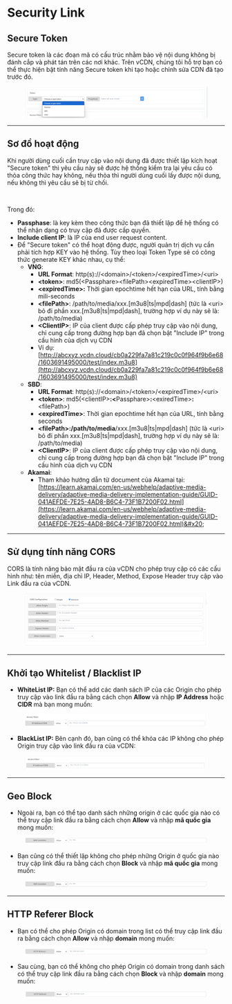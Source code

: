 # Security Link

## **Secure Token** <a href="#securitylink-securetoken" id="securitylink-securetoken"></a>

Secure token là các đoạn mã có cấu trúc nhằm bảo vệ nội dung không bị đánh cắp và phát tán trên các nơi khác. Trên vCDN, chúng tôi hỗ trợ bạn có thể thực hiện bật tính năng Secure token khi tạo hoặc chỉnh sửa CDN đã tạo trước đó.

<figure><img src="../../.gitbook/assets/image (5) (1) (1) (1).png" alt=""><figcaption></figcaption></figure>

***

## Sơ đồ hoạt động <a href="#securitylink-sodohoatdong" id="securitylink-sodohoatdong"></a>

Khi người dùng cuối cần truy cập vào nội dung đã được thiết lập kích hoạt "Secure token" thì yêu cầu này sẽ được hệ thống kiểm tra lại yêu cầu có thỏa công thức hay không, nếu thỏa thì người dùng cuối lấy được nội dung, nếu không thì yêu cầu sẽ bị từ chối.

<figure><img src="../../.gitbook/assets/image (226).png" alt=""><figcaption></figcaption></figure>

Trong đó:&#x20;

* **Passphase**: là key kèm theo công thức bạn đã thiết lập để hệ thống có thể nhận dạng có truy cập đã được cấp quyền.
* **Include client IP**: là IP của end user request content.
* Để "Secure token" có thể hoạt động được, người quản trị dịch vụ cần phải tích hợp KEY vào hệ thống. Tùy theo loại Token Type sẽ có công thức generate KEY khác nhau, cụ thể:
  * **VNG**:
    * **URL Format**: http(s)://\<domain>/\<token>/\<expiredTime>/\<uri>
    * **\<token>**: md5(\<Passphare>\<filePath>\<expiredTime>\<clientIP>)
    * **\<expiredTime>:** Thời gian epochtime hết hạn của URL, tính bằng mili-seconds
    * **\<filePath>**:  /path/to/media/xxx.\[m3u8|ts|mpd|dash] (tức là \<uri> bỏ đi phần xxx.\[m3u8|ts|mpd|dash], trường hợp ví dụ này sẽ là: /path/to/media)
    * **\<ClientIP>**: IP của client được cấp phép truy cập vào nội dung, chỉ cung cấp trong đường hợp bạn đã chọn bật "Include IP" trong cấu hình của dịch vụ CDN
    * Ví dụ: [http://abcxyz.vcdn.cloud/cb0a229fa7a81c219c0c0f964f9b6e68/1603691495000/test/index.m3u8](http://abcxyz.vcdn.cloud/cb0a229fa7a81c219c0c0f964f9b6e68/1603691495000/test/index.m3u8)
  * **SBD**:
    * **URL Format**: http(s)://\<domain>/\<token>/\<expiredTime>/\<uri>
    * **\<token>**: md5(\<clientIP>**:<**&#x50;assphare>**:**\<exiredTime>**:**\<filePath>)
    * **\<expiredTime>**: Thời gian epochtime hết hạn của URL, tính bằng seconds
    * **\<filePath>:/path/to/media**/xxx.\[m3u8|ts|mpd|dash] (tức là \<uri> bỏ đi phần xxx.\[m3u8|ts|mpd|dash], trường hợp ví dụ này sẽ là: /path/to/media)
    * **\<ClientIP>**: IP của client được cấp phép truy cập vào nội dung, chỉ cung cấp trong đường hợp bạn đã chọn bật "Include IP" trong cấu hình của dịch vụ CDN
  * **Akamai**:&#x20;
    * Tham khảo hướng dẫn từ document của Akamai tại: [https://learn.akamai.com/en-us/webhelp/adaptive-media-delivery/adaptive-media-delivery-implementation-guide/GUID-041AEFDE-7E25-4AD8-B6C4-73F1B7200F02.html](https://learn.akamai.com/en-us/webhelp/adaptive-media-delivery/adaptive-media-delivery-implementation-guide/GUID-041AEFDE-7E25-4AD8-B6C4-73F1B7200F02.html)&#x20;

***

## **Sử dụng tính năng CORS** <a href="#securitylink-sudungtinhnangcors" id="securitylink-sudungtinhnangcors"></a>

CORS là tính năng bảo mật đầu ra của vCDN cho phép truy cập có các cấu hình như: tên miền, địa chỉ IP,  Header, Method, Expose Header truy cập vào Link đầu ra của vCDN.

<figure><img src="../../.gitbook/assets/image (1) (1) (1) (1) (1) (1).png" alt=""><figcaption></figcaption></figure>

***

## **Khởi tạo Whitelist / Blacklist IP** <a href="#securitylink-khoitaowhitelist-blacklistip" id="securitylink-khoitaowhitelist-blacklistip"></a>

* **WhiteList IP:** Bạn có thể add các danh sách IP của các Origin cho phép truy cập vào link đầu ra bằng cách chọn **Allow** và nhập **IP Address** hoặc **CIDR** mà bạn mong muốn:&#x20;

<figure><img src="../../.gitbook/assets/image (2) (1) (1) (1) (1) (1).png" alt=""><figcaption></figcaption></figure>

* **BlackList IP:** Bên cạnh đó, bạn cũng có thể khóa các IP không cho phép Origin truy cập vào link đầu ra của vCDN:&#x20;

<figure><img src="../../.gitbook/assets/image (3) (1) (1) (1) (1) (1).png" alt=""><figcaption></figcaption></figure>

***

## **Geo Block** <a href="#securitylink-geoblock" id="securitylink-geoblock"></a>

* Ngoài ra, bạn có thể tạo danh sách những origin ở các quốc gia nào có thể truy cập link đầu ra bằng cách chọn **Allow** và nhập **mã quốc gia** mong muốn:&#x20;

<figure><img src="../../.gitbook/assets/image (4) (1) (1) (1) (1).png" alt=""><figcaption></figcaption></figure>

* Bạn cũng có thể thiết lập không cho phép những Origin ở quốc gia nào truy cập link đầu ra bằng cách chọn **Block** và nhập **mã quốc gia** mong muốn:

<figure><img src="../../.gitbook/assets/image (5) (1) (1) (1) (1).png" alt=""><figcaption></figcaption></figure>

***

## **HTTP Referer Block** <a href="#securitylink-httprefererblock" id="securitylink-httprefererblock"></a>

* Bạn có thể cho phép Origin có domain trong list có thể truy cập link đầu ra bằng cách chọn **Allow** và nhập **domain** mong muốn:&#x20;

<figure><img src="../../.gitbook/assets/image (6) (1) (1) (1).png" alt=""><figcaption></figcaption></figure>

* Sau cùng, bạn có thể không cho phép Origin có domain trong danh sách có thể truy cập link đầu ra bằng cách chọn **Block** và nhập **domain** mong muốn:

<figure><img src="../../.gitbook/assets/image (7) (1) (1) (1).png" alt=""><figcaption></figcaption></figure>
